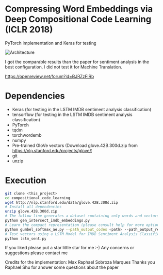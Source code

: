 # Compressing Word Embeddings via Deep Compositional Code Learning (ICLR 2018)
PyTorch implementation and Keras for testing


![Architecture](https://github.com/msobroza/compositional_code_learning/blob/master/compositional_image.png)

I got the comparable results than the paper for sentiment analysis in the best configuration. I did not test it for Machine Translation.

https://openreview.net/forum?id=BJRZzFlRb

# Dependencies
* Keras (for testing in the LSTM IMDB sentiment analysis classification)
* tensorflow (for testing in the LSTM IMDB sentiment analysis classification)
* PyTorch
* tqdm
* torchwordemb
* numpy
* Pre-trained GloVe vectors (Download glove.42B.300d.zip from https://nlp.stanford.edu/projects/glove/)
* git
* unzip

# Execution
```bash
git clone <this_project>
cd compositional_code_learning
wget http://nlp.stanford.edu/data/glove.42B.300d.zip
# Install all dependencies
unzip glove.42B.300d.zip
# The follow line generates a dataset containing only words and vectors found in IMDB and in GloVe
python gen_intersect_imdb_embeddings.py
# Learn the compact representation (please consult help for more options)
python gumbel_softmax_ae.py --path_output_codes <path> --path_output_reconstruction <path> --version <version_name>
# Test vectors using a LSTM Model for IMDB Sentiment Analysis Classification
python lstm_sent.py
```

If you liked please put a star little star for me :-)
Any concerns or suggestions please contact me

Credits for the implementation: Max Raphael Sobroza Marques
Thanks you Raphael Shu for answer some questions about the paper 
